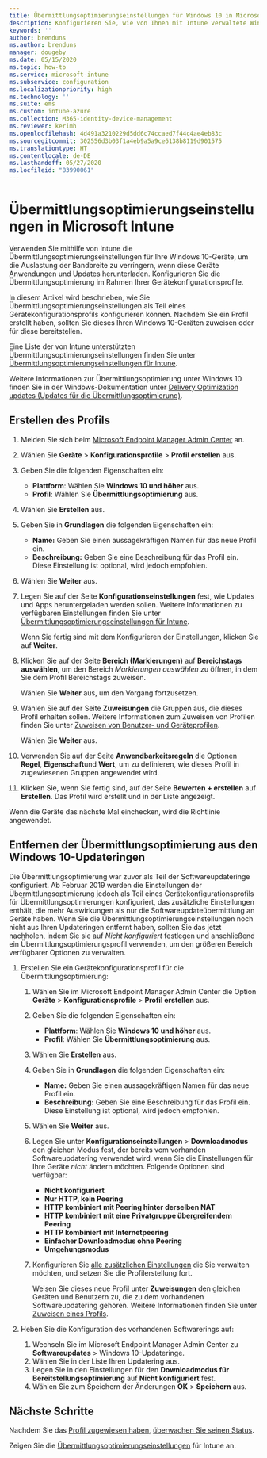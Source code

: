 ```yaml
---
title: Übermittlungsoptimierungseinstellungen für Windows 10 in Microsoft Intune – Azure | Microsoft-Dokumentation
description: Konfigurieren Sie, wie von Ihnen mit Intune verwaltete Windows 10-Geräte die Übermittlungsoptimierung verwenden sollen. Erstellen Sie in Intune ein Gerätekonfigurationsprofil zum Installieren von Updates über das Internet. Erfahren Sie auch, wie vorhandene Updateringe durch ein Übermittlungsoptimierungsprofil ersetzt werden.
keywords: ''
author: brenduns
ms.author: brenduns
manager: dougeby
ms.date: 05/15/2020
ms.topic: how-to
ms.service: microsoft-intune
ms.subservice: configuration
ms.localizationpriority: high
ms.technology: ''
ms.suite: ems
ms.custom: intune-azure
ms.collection: M365-identity-device-management
ms.reviewer: kerimh
ms.openlocfilehash: 4d491a3210229d5dd6c74ccaed7f44c4ae4eb83c
ms.sourcegitcommit: 302556d3b03f1a4eb9a5a9ce6138b8119d901575
ms.translationtype: HT
ms.contentlocale: de-DE
ms.lasthandoff: 05/27/2020
ms.locfileid: "83990061"
---
```

# <a name="delivery-optimization-settings-in-microsoft-intune"></a>Übermittlungsoptimierungseinstellungen in Microsoft Intune

Verwenden Sie mithilfe von Intune die Übermittlungsoptimierungseinstellungen für Ihre Windows 10-Geräte, um die Auslastung der Bandbreite zu verringern, wenn diese Geräte Anwendungen und Updates herunterladen. Konfigurieren Sie die Übermittlungsoptimierung im Rahmen Ihrer Gerätekonfigurationsprofile.  

In diesem Artikel wird beschrieben, wie Sie Übermittlungsoptimierungseinstellungen als Teil eines Gerätekonfigurationsprofils konfigurieren können. Nachdem Sie ein Profil erstellt haben, sollten Sie dieses Ihren Windows 10-Geräten zuweisen oder für diese bereitstellen.

Eine Liste der von Intune unterstützten Übermittlungsoptimierungseinstellungen finden Sie unter [Übermittlungsoptimierungseinstellungen für Intune](delivery-optimization-settings.md).  

Weitere Informationen zur Übermittlungsoptimierung unter Windows 10 finden Sie in der Windows-Dokumentation unter [Delivery Optimization updates (Updates für die Übermittlungsoptimierung)](https://docs.microsoft.com/windows/deployment/update/waas-delivery-optimization).  

## <a name="create-the-profile"></a>Erstellen des Profils

1. Melden Sie sich beim [Microsoft Endpoint Manager Admin Center](https://go.microsoft.com/fwlink/?linkid=2109431) an.

2. Wählen Sie **Geräte** > **Konfigurationsprofile** > **Profil erstellen** aus.

3. Geben Sie die folgenden Eigenschaften ein:

   - **Plattform**: Wählen Sie **Windows 10 und höher** aus.
   - **Profil**: Wählen Sie **Übermittlungsoptimierung** aus.

4. Wählen Sie **Erstellen** aus.

5. Geben Sie in **Grundlagen** die folgenden Eigenschaften ein:

   - **Name:** Geben Sie einen aussagekräftigen Namen für das neue Profil ein.
   - **Beschreibung:** Geben Sie eine Beschreibung für das Profil ein. Diese Einstellung ist optional, wird jedoch empfohlen.

6. Wählen Sie **Weiter** aus.

7. Legen Sie auf der Seite **Konfigurationseinstellungen** fest, wie Updates und Apps heruntergeladen werden sollen. Weitere Informationen zu verfügbaren Einstellungen finden Sie unter [Übermittlungsoptimierungseinstellungen für Intune](delivery-optimization-settings.md).

   Wenn Sie fertig sind mit dem Konfigurieren der Einstellungen, klicken Sie auf **Weiter**.

8. Klicken Sie auf der Seite **Bereich (Markierungen)** auf **Bereichstags auswählen**, um den Bereich *Markierungen auswählen* zu öffnen, in dem Sie dem Profil Bereichstags zuweisen.
  
   Wählen Sie **Weiter** aus, um den Vorgang fortzusetzen.

9. Wählen Sie auf der Seite **Zuweisungen** die Gruppen aus, die dieses Profil erhalten sollen. Weitere Informationen zum Zuweisen von Profilen finden Sie unter [Zuweisen von Benutzer- und Geräteprofilen](../configuration/device-profile-assign.md).

   Wählen Sie **Weiter** aus.

10. Verwenden Sie auf der Seite **Anwendbarkeitsregeln** die Optionen **Regel**, **Eigenschaft**und **Wert**, um zu definieren, wie dieses Profil in zugewiesenen Gruppen angewendet wird.

11. Klicken Sie, wenn Sie fertig sind, auf der Seite **Bewerten + erstellen** auf **Erstellen**. Das Profil wird erstellt und in der Liste angezeigt.

Wenn die Geräte das nächste Mal einchecken, wird die Richtlinie angewendet.

## <a name="remove-delivery-optimization-from-windows-10-update-rings"></a>Entfernen der Übermittlungsoptimierung aus den Windows 10-Updateringen

Die Übermittlungsoptimierung war zuvor als Teil der Softwareupdateringe konfiguriert. Ab Februar 2019 werden die Einstellungen der Übermittlungsoptimierung jedoch als Teil eines Gerätekonfigurationsprofils für Übermittlungsoptimierungen konfiguriert, das zusätzliche Einstellungen enthält, die mehr Auswirkungen als nur die Softwareupdateübermittlung an Geräte haben. Wenn Sie die Übermittlungsoptimierungseinstellungen noch nicht aus Ihren Updateringen entfernt haben, sollten Sie das jetzt nachholen, indem Sie sie auf *Nicht konfiguriert* festlegen und anschließend ein Übermittlungsoptimierungsprofil verwenden, um den größeren Bereich verfügbarer Optionen zu verwalten.

1. Erstellen Sie ein Gerätekonfigurationsprofil für die Übermittlungsoptimierung:

    1. Wählen Sie im Microsoft Endpoint Manager Admin Center die Option **Geräte** > **Konfigurationsprofile** > **Profil erstellen** aus.
    2. Geben Sie die folgenden Eigenschaften ein:

        - **Plattform**: Wählen Sie **Windows 10 und höher** aus.
        - **Profil**: Wählen Sie **Übermittlungsoptimierung** aus.

    3. Wählen Sie **Erstellen** aus.
    4. Geben Sie in **Grundlagen** die folgenden Eigenschaften ein:

        - **Name:** Geben Sie einen aussagekräftigen Namen für das neue Profil ein.
        - **Beschreibung:** Geben Sie eine Beschreibung für das Profil ein. Diese Einstellung ist optional, wird jedoch empfohlen.

    5. Wählen Sie **Weiter** aus.
    6. Legen Sie unter **Konfigurationseinstellungen** > **Downloadmodus** den gleichen Modus fest, der bereits vom vorhanden Softwareupdatering verwendet wird, wenn Sie die Einstellungen für Ihre Geräte *nicht* ändern möchten. Folgende Optionen sind verfügbar:

        - **Nicht konfiguriert**
        - **Nur HTTP, kein Peering**
        - **HTTP kombiniert mit Peering hinter derselben NAT**
        - **HTTP kombiniert mit eine Privatgruppe übergreifendem Peering**
        - **HTTP kombiniert mit Internetpeering**
        - **Einfacher Downloadmodus ohne Peering**
        - **Umgehungsmodus**

    7. Konfigurieren Sie [alle zusätzlichen Einstellungen](delivery-optimization-settings.md) die Sie verwalten möchten, und setzen Sie die Profilerstellung fort.

        Weisen Sie dieses neue Profil unter **Zuweisungen** den gleichen Geräten und Benutzern zu, die zu dem vorhandenen Softwareupdatering gehören. Weitere Informationen finden Sie unter [Zuweisen eines Profils](device-profile-assign.md).

2. Heben Sie die Konfiguration des vorhandenen Softwarerings auf:

    1. Wechseln Sie im Microsoft Endpoint Manager Admin Center zu **Softwareupdates** > Windows 10-Updateringe.
    2. Wählen Sie in der Liste Ihren Updatering aus.
    3. Legen Sie in den Einstellungen für den **Downloadmodus für Bereitstellungsoptimierung** auf **Nicht konfiguriert** fest.
    4. Wählen Sie zum Speichern der Änderungen **OK** > **Speichern** aus.

## <a name="next-steps"></a>Nächste Schritte

Nachdem Sie das [Profil zugewiesen haben](device-profile-assign.md), [überwachen Sie seinen Status](device-profile-monitor.md).

Zeigen Sie die [Übermittlungsoptimierungseinstellungen](delivery-optimization-settings.md) für Intune an.
